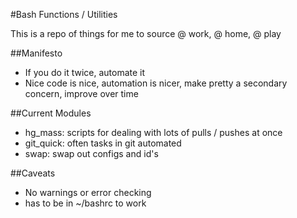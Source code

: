 #Bash Functions / Utilities

This is a repo of things for me to source @ work, @ home, @ play

##Manifesto

- If you do it twice, automate it
- Nice code is nice, automation is nicer, make pretty a secondary concern, improve over time

##Current Modules

- hg_mass: scripts for dealing with lots of pulls / pushes at once
- git_quick: often tasks in git automated
- swap: swap out configs and id's

##Caveats

- No warnings or error checking
- has to be in ~/bashrc to work
